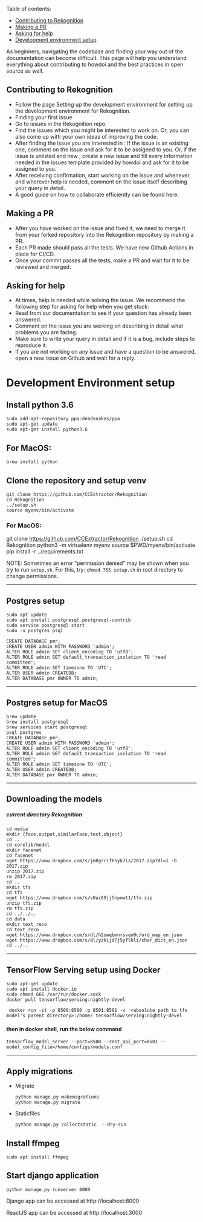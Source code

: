 Table of contents:
- [Contributing to Rekognition](#Contributing-to-Rekognition)
- [Making a PR](#making-a-pr)
- [Asking for help](#asking-for-help)
- [Development environment setup](#Development-environment-setup)

As beginners, navigating the codebase and finding your way out of the documentation can become difficult. This page will help you understand everything about contributing to howdoi and the best practices in open source as well. 

## Contributing to Rekognition
- Follow the page Setting up the development environment for setting up the development environment for Rekognition.
- Finding your first issue
- Go to issues in the Rekognition repo.
- Find the issues which you might be interested to work on. Or, you can also come up with your own ideas of improving the code.
- After finding the issue you are interested in : If the issue is an existing one, comment on the issue and ask for it to be assigned to you. Or, if the issue is unlisted and new , create a new issue and fill every information needed in the issues template provided by howdoi and ask for it to be assigned to you.
- After receiving confirmation, start working on the issue and whenever and wherever help is needed, comment on the issue itself describing your query in detail.
- A good guide on how to collaborate efficiently can be found here.

## Making a PR
- After you have worked on the issue and fixed it, we need to merge it from your forked repository into the Rekognition repository by making a PR.
- Each PR made should pass all the tests. We have new Github Actions in place for CI/CD.
- Once your commit passes all the tests, make a PR and wait for it to be reviewed and merged.


## Asking for help
- At times, help is needed while solving the issue. We recommend the following step for asking for help when you get stuck:
- Read from our documentation to see if your question has already been answered.
- Comment on the issue you are working on describing in detail what problems you are facing.
- Make sure to write your query in detail and if it is a bug, include steps to reproduce it.
- If you are not working on any issue and have a question to be answered, open a new issue on Github and wait for a reply.

# Development Environment setup
## Install python 3.6
```
sudo add-apt-repository ppa:deadsnakes/ppa
sudo apt-get update
sudo apt-get install python3.6
```

## For MacOS:
```
brew install python
```


## Clone the repository and setup venv
```
git clone https://github.com/CCExtractor/Rekognition
cd Rekognition
../setup.sh
source myenv/bin/activate
```

### For MacOS:
git clone https://github.com/CCExtractor/Rekognition
./setup.sh
cd Rekognition
python3 -m virtualenv myenv
source $PWD/myenv/bin/activate
pip install -r ../requirements.txt

NOTE: Sometimes an error "permission denied" may be shown when you try to run `setup.sh`. For this, try: `chmod 755 setup.sh` in root directory to change permissions.
***
## Postgres setup

	sudo apt update
	sudo apt install postgresql postgresql-contrib
	sudo service postgresql start
	sudo -u postgres psql

	CREATE DATABASE pmr;
	CREATE USER admin WITH PASSWORD 'admin';
	ALTER ROLE admin SET client_encoding TO 'utf8';
	ALTER ROLE admin SET default_transaction_isolation TO 'read committed';
	ALTER ROLE admin SET timezone TO 'UTC';
	ALTER USER admin CREATEDB;
	ALTER DATABASE pmr OWNER TO admin;
***
## Postgres setup for MacOS

	brew update
	brew install postgresql
	brew services start postgresql
	psql postgres
	CREATE DATABASE pmr;
	CREATE USER admin WITH PASSWORD 'admin';
	ALTER ROLE admin SET client_encoding TO 'utf8';
	ALTER ROLE admin SET default_transaction_isolation TO 'read committed';
	ALTER ROLE admin SET timezone TO 'UTC';
	ALTER USER admin CREATEDB;
	ALTER DATABASE pmr OWNER TO admin;
*** 

## Downloading the models
##### current directory  Rekognition

	cd media 
	mkdir {face,output,similarFace,text,object}
	cd ..
	cd corelib/model
	mkdir facenet
	cd facenet
	wget https://www.dropbox.com/s/jm8grrifh5yk7is/2017.zip?dl=1 -O 2017.zip
	unzip 2017.zip
	rm 2017.zip
	cd ..
	mkdir tfs
	cd tfs
	wget https://www.dropbox.com/s/v0ai89jj5npowt1/tfs.zip
	unzip tfs.zip
	rm tfs.zip
	cd ../../..
	cd data
	mkdir text_reco
	cd text_reco
	wget https://www.dropbox.com/s/dl/h2owqbmnrsvqo0c/ord_map_en.json
	wget https://www.dropbox.com/s/dl/yzkijd7j5yflhli/char_dict_en.json
	cd ../..	

***
## TensorFlow Serving setup using Docker
	sudo apt-get update
	sudo apt install docker.io
	sudo chmod 666 /var/run/docker.sock
	docker pull tensorflow/serving:nightly-devel

` docker run -it -p 8500:8500 -p 8501:8501 -v  <absolute path to tfs model's parent directory>:/home/ tensorflow/serving:nightly-devel`

#### then in docker shell, run the below command

`tensorflow_model_server --port=8500 --rest_api_port=8501 --model_config_file=/home/configs/models.conf`

***

## Apply migrations 
* Migrate

    ```
    python manage.py makemigrations
    python manage.py migrate
    ```
* Staticfiles
    ```
    python manage.py collectstatic  --dry-run
    ```

## Install ffmpeg
``` 
sudo apt install ffmpeg
```

## Start django application

```
python manage.py runserver 8000
```
Django app can be accessed at http://localhost:8000

ReactJS app can be accessed at http://localhost:3000




